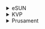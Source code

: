 <details>
<summary>eSUN</summary>

| Name | Ini  | Technical data | Safety data |
| :--- | :---: | :---: | :---: |
| PLA+ | WIP| Yes | Yes |
| PETG | | Yes | Yes |
| ABS | | | Yes |
| ePLA lite | | | |
| eTPU95A | | | |
| ePLA HS | | Yes | Yes |
| PLA | | | |
| ABS+ | | Yes | Yes |
| eABS MAX | | | |

</details>

<details>
<summary>KVP</summary>

| Name | Ini  | Technical data | Safety data |
| :--- | :---: | :---: | :---: |
| ABS | Yes | No  | No |
| | | |
</details>

<details>
<summary>Prusament</summary>

| Name | Ini  | Technical data | Safety data |
| :--- | :---: | :---: | :---: |
| ABS | No | Yes  | Yes |
| PC blend| No | Yes | Yes |
| PC blend CF| No | Yes | Yes |
| PETG | Yes | Yes  | Yes |
| PETG CF | Yes | Yes  | Yes |
| PETG V0 | WIP | Yes  | Yes |
| PLA  | Yes | Yes  | Yes |
| PVB  | Yes | No  | No |
| | | |
</details>
